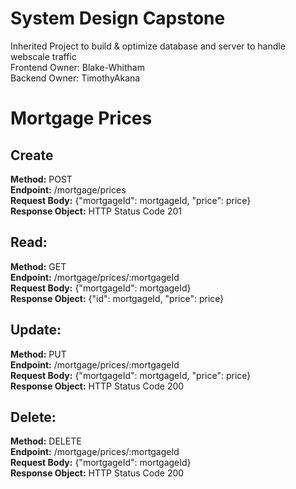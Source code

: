 # System Design Capstone
Inherited Project to build & optimize database and server to handle webscale traffic\
Frontend Owner: Blake-Whitham\
Backend Owner: TimothyAkana

# Mortgage Prices
## Create
**Method:**  POST\
**Endpoint:**  /mortgage/prices\
**Request Body:**  {"mortgageId": mortgageId, "price": price}\
**Response Object:**  HTTP Status Code 201

## Read:
**Method:**  GET\
**Endpoint:**  /mortgage/prices/:mortgageId\
**Request Body:**  {"mortgageId": mortgageId}\
**Response Object:**  {"id": mortgageId, "price": price}

## Update:
**Method:**  PUT\
**Endpoint:**  /mortgage/prices/:mortgageId\
**Request Body:**  {"mortgageId": mortgageId, "price": price}\
**Response Object:**  HTTP Status Code 200

## Delete:
**Method:**  DELETE\
**Endpoint:**  /mortgage/prices/:mortgageId\
**Request Body:**  {"mortgageId": mortgageId}\
**Response Object:**  HTTP Status Code 200

